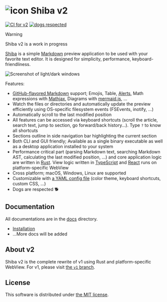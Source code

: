 ![icon](assets/icon.iconset/icon_64x64.png) Shiba v2
====================================================
[![CI for v2][ci-badge]][ci]
[![dogs respected][shiba-badge]][shiba]

> [!WARNING]
> Shiba v2 is a work in progress

[Shiba][shiba] is a simple [Markdown][gh-markdown] preview application to be used with your favorite text editor.
It is designed for simplicity, performance, keyboard-friendliness.

![Screenshot of light/dark windows](https://raw.githubusercontent.com/rhysd/ss/master/Shiba/main.jpg)

Features:

- [GitHub-flavored Markdown][gfm] support; Emojis, Table, [Alerts][alerts], Math expressions with [Mathjax][mathjax], Diagrams with
  [mermaid.js][mermaid], ...
- Watch the files or directories and automatically update the preview efficiently using OS-specific filesystem events
  (FSEvents, inotify, ...)
- Automatically scroll to the last modified position
- All features can be accessed via keyboard shortcuts (scroll the article, search text, jump to section, go forward/back history...).
  Type `?` to know all shortcuts
- Sections outline in side navigation bar highlighting the current section
- Both CLI and GUI friendly; Available as a single binary executable as well as a desktop application installed to your system
- Performance critical part (parsing Markdown text, searching Markdown AST, calculating the last modified position, ...) and
  core application logic are written in [Rust][rust]. View logic written in [TypeScript][ts] and [React][react] runs on
  platform-specific WebView
- Cross platform; macOS, Windows, Linux are supported
- Customizable with [a YAML config file](./src/assets/default_config.yml) (color theme, keyboard shortcuts, custom CSS, ...)
- Dogs are respected :dog2:

## Documentation

All documentations are in the [docs](./docs) directory.

- [Installation](./docs/installation.md)
- ...More docs will be added

## About v2

Shiba v2 is the complete rewrite of v1 using Rust and platform-specific WebView. For v1, please visit [the `v1` branch][v1].

## License

This software is distributed under [the MIT license](./LICENSE).

[ci]: https://github.com/rhysd/Shiba/actions/workflows/watchdogs.yml
[ci-badge]: https://github.com/rhysd/Shiba/actions/workflows/watchdogs.yml/badge.svg
[shiba-badge]: https://img.shields.io/badge/dogs-respected-brightgreen.svg?longCache=true&style=flat
[shiba]: https://github.com/rhysd/Shiba
[gh-markdown]: https://docs.github.com/en/get-started/writing-on-github/getting-started-with-writing-and-formatting-on-github/basic-writing-and-formatting-syntax
[gfm]: https://github.github.com/gfm/
[mathjax]: https://www.mathjax.org/
[mermaid]: https://mermaid.js.org/
[rust]: https://www.rust-lang.org/ja
[ts]: https://www.typescriptlang.org/
[react]: https://react.dev/
[v1]: https://github.com/rhysd/Shiba/tree/v1
[alerts]: https://docs.github.com/en/get-started/writing-on-github/getting-started-with-writing-and-formatting-on-github/basic-writing-and-formatting-syntax#alerts
